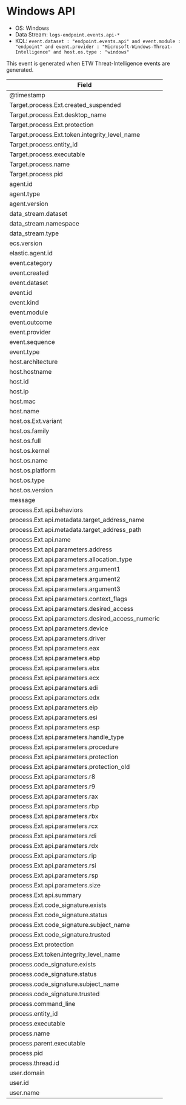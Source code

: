 # Windows API

- OS: Windows
- Data Stream: `logs-endpoint.events.api-*`
- KQL: `event.dataset : "endpoint.events.api" and event.module : "endpoint" and event.provider : "Microsoft-Windows-Threat-Intelligence" and host.os.type : "windows"`

This event is generated when ETW Threat-Intelligence events are generated.

| Field |
|---|
| @timestamp |
| Target.process.Ext.created_suspended |
| Target.process.Ext.desktop_name |
| Target.process.Ext.protection |
| Target.process.Ext.token.integrity_level_name |
| Target.process.entity_id |
| Target.process.executable |
| Target.process.name |
| Target.process.pid |
| agent.id |
| agent.type |
| agent.version |
| data_stream.dataset |
| data_stream.namespace |
| data_stream.type |
| ecs.version |
| elastic.agent.id |
| event.category |
| event.created |
| event.dataset |
| event.id |
| event.kind |
| event.module |
| event.outcome |
| event.provider |
| event.sequence |
| event.type |
| host.architecture |
| host.hostname |
| host.id |
| host.ip |
| host.mac |
| host.name |
| host.os.Ext.variant |
| host.os.family |
| host.os.full |
| host.os.kernel |
| host.os.name |
| host.os.platform |
| host.os.type |
| host.os.version |
| message |
| process.Ext.api.behaviors |
| process.Ext.api.metadata.target_address_name |
| process.Ext.api.metadata.target_address_path |
| process.Ext.api.name |
| process.Ext.api.parameters.address |
| process.Ext.api.parameters.allocation_type |
| process.Ext.api.parameters.argument1 |
| process.Ext.api.parameters.argument2 |
| process.Ext.api.parameters.argument3 |
| process.Ext.api.parameters.context_flags |
| process.Ext.api.parameters.desired_access |
| process.Ext.api.parameters.desired_access_numeric |
| process.Ext.api.parameters.device |
| process.Ext.api.parameters.driver |
| process.Ext.api.parameters.eax |
| process.Ext.api.parameters.ebp |
| process.Ext.api.parameters.ebx |
| process.Ext.api.parameters.ecx |
| process.Ext.api.parameters.edi |
| process.Ext.api.parameters.edx |
| process.Ext.api.parameters.eip |
| process.Ext.api.parameters.esi |
| process.Ext.api.parameters.esp |
| process.Ext.api.parameters.handle_type |
| process.Ext.api.parameters.procedure |
| process.Ext.api.parameters.protection |
| process.Ext.api.parameters.protection_old |
| process.Ext.api.parameters.r8 |
| process.Ext.api.parameters.r9 |
| process.Ext.api.parameters.rax |
| process.Ext.api.parameters.rbp |
| process.Ext.api.parameters.rbx |
| process.Ext.api.parameters.rcx |
| process.Ext.api.parameters.rdi |
| process.Ext.api.parameters.rdx |
| process.Ext.api.parameters.rip |
| process.Ext.api.parameters.rsi |
| process.Ext.api.parameters.rsp |
| process.Ext.api.parameters.size |
| process.Ext.api.summary |
| process.Ext.code_signature.exists |
| process.Ext.code_signature.status |
| process.Ext.code_signature.subject_name |
| process.Ext.code_signature.trusted |
| process.Ext.protection |
| process.Ext.token.integrity_level_name |
| process.code_signature.exists |
| process.code_signature.status |
| process.code_signature.subject_name |
| process.code_signature.trusted |
| process.command_line |
| process.entity_id |
| process.executable |
| process.name |
| process.parent.executable |
| process.pid |
| process.thread.id |
| user.domain |
| user.id |
| user.name |

